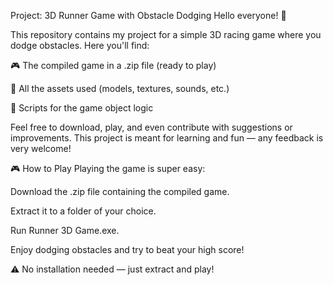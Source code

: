 Project: 3D Runner Game with Obstacle Dodging
Hello everyone! 👋

This repository contains my project for a simple 3D racing game where you dodge obstacles. Here you'll find:

🎮 The compiled game in a .zip file (ready to play)

📁 All the assets used (models, textures, sounds, etc.)

📜 Scripts for the game object logic

Feel free to download, play, and even contribute with suggestions or improvements.
This project is meant for learning and fun — any feedback is very welcome!

🎮 How to Play
Playing the game is super easy:

Download the .zip file containing the compiled game.

Extract it to a folder of your choice.

Run Runner 3D Game.exe.

Enjoy dodging obstacles and try to beat your high score!

⚠️ No installation needed — just extract and play!
